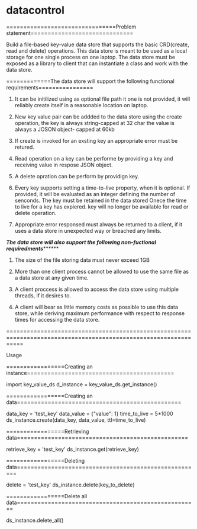 # datacontrol

================================Problem statement==============================


Build a file-based key-value data store that supports the basic CRD(create, read and delete) operations. This data store is meant to be used as a local storage for one single process on one laptop. The data store must be exposed as a library to client that can instantiate a class and work with the data store.


=============The data store will support the following functional requirements================

1. It can be initilized using as optional file path it one is not provided, it will reliably create itself in a reasonable location on laptop.

2. New key value pair can be addded to the data store using the create operation, the key is always string-capped at 32 char the value is always a JOSON object- capped at 60kb

3. If create is invoked for an exsting key an appropriate error must be retured.

4. Read operation on a key can be performe by providing a key and receiving value in respose JSON object.

5. A delete opration can be perform by providign key.

6. Every key supports setting a time-to-live property, when it is optional. If provided, it will be evaluated as an integer defining the number of senconds. The key must be retained in the data stored Onece the time to live for a key has expiered. key will no longer be available for read or delete operation.

7. Appropriate error responsed must always be returned to a client, if it uses a data store in unexpected way or breached any limits.


***********The data store will also support the following non-fuctional requiredments*****************

1. The size of the file storing data must never exceed 1GB

2. More than one client process cannot be allowed to use the same file as a data store at any given time.

3. A client proccess is allowed to access the data store using multiple threads, if it desires to.

4. A client will bear as little memory costs as possible to use this data store, while deriving maximum performance with respect to response times for accessing the data store.

=================================================================================================================

Usage

=================Creating an instance===========================================

import key_value_ds
d_instance = key_value_ds.get_instance()


=================Creating an data================================================

data_key = 'test_key'
data_value = {"value": 1}
time_to_live = 5*1000
ds_instance.create(data_key, data_value, ttl=time_to_live)

=================Retrieving data==================================================

retrieve_key = 'test_key'
ds_instance.get(retrieve_key)


=================Deleting data======================================================

delete = 'test_key'
ds_instance.delete(key_to_delete)

=================Delete all data=====================================================

ds_instance.delete_all()

